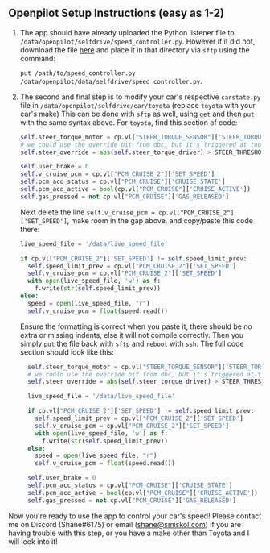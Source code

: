 ## Openpilot Setup Instructions (easy as 1-2)

1. The app should have already uploaded the Python listener file to `/data/openpilot/selfdrive/speed_controller.py`. However if it did not, download the file [here]() and place it in that directory via `sftp` using the command:

    `put /path/to/speed_controller.py /data/openpilot/data/selfdrive/speed_controller.py`.


2. The second and final step is to modify your car's respective `carstate.py` file in `/data/openpilot/selfdrive/car/toyota` (replace `toyota` with your car's make) This can be done with `sftp` as well, using `get` and then `put` with the same syntax above. For `toyota`, find this section of code:

    ```python
    self.steer_torque_motor = cp.vl["STEER_TORQUE_SENSOR"]['STEER_TORQUE_EPS']
    # we could use the override bit from dbc, but it's triggered at too high torque values
    self.steer_override = abs(self.steer_torque_driver) > STEER_THRESHOLD

    self.user_brake = 0
    self.v_cruise_pcm = cp.vl["PCM_CRUISE_2"]['SET_SPEED']
    self.pcm_acc_status = cp.vl["PCM_CRUISE"]['CRUISE_STATE']
    self.pcm_acc_active = bool(cp.vl["PCM_CRUISE"]['CRUISE_ACTIVE'])
    self.gas_pressed = not cp.vl["PCM_CRUISE"]['GAS_RELEASED']
    ```
    
    Next delete the line `self.v_cruise_pcm = cp.vl["PCM_CRUISE_2"]['SET_SPEED']`, make room in the gap above, and copy/paste this code there:
    
    ```python
    live_speed_file = '/data/live_speed_file'
    
    if cp.vl["PCM_CRUISE_2"]['SET_SPEED'] != self.speed_limit_prev:
      self.speed_limit_prev = cp.vl["PCM_CRUISE_2"]['SET_SPEED']
      self.v_cruise_pcm = cp.vl["PCM_CRUISE_2"]['SET_SPEED']
      with open(live_speed_file, 'w') as f:
        f.write(str(self.speed_limit_prev))
    else:
      speed = open(live_speed_file, "r")
      self.v_cruise_pcm = float(speed.read())
      ```
      
      Ensure the formatting is correct when you paste it, there should be no extra or missing indents, else it will not compile correctly. Then you simply `put` the file back with `sftp` and `reboot` with `ssh`. The full code section should look like this:
      
      ```python
        self.steer_torque_motor = cp.vl["STEER_TORQUE_SENSOR"]['STEER_TORQUE_EPS']
        # we could use the override bit from dbc, but it's triggered at too high torque values
        self.steer_override = abs(self.steer_torque_driver) > STEER_THRESHOLD

        live_speed_file = '/data/live_speed_file'

        if cp.vl["PCM_CRUISE_2"]['SET_SPEED'] != self.speed_limit_prev:
          self.speed_limit_prev = cp.vl["PCM_CRUISE_2"]['SET_SPEED']
          self.v_cruise_pcm = cp.vl["PCM_CRUISE_2"]['SET_SPEED']
          with open(live_speed_file, 'w') as f:
            f.write(str(self.speed_limit_prev))
        else:
          speed = open(live_speed_file, "r")
          self.v_cruise_pcm = float(speed.read())

        self.user_brake = 0
        self.pcm_acc_status = cp.vl["PCM_CRUISE"]['CRUISE_STATE']
        self.pcm_acc_active = bool(cp.vl["PCM_CRUISE"]['CRUISE_ACTIVE'])
        self.gas_pressed = not cp.vl["PCM_CRUISE"]['GAS_RELEASED']
    ```
    
Now you're ready to use the app to control your car's speed! Please contact me on Discord (Shane#6175) or email (shane@smiskol.com) if you are having trouble with this step, or you have a make other than Toyota and I will look into it!
